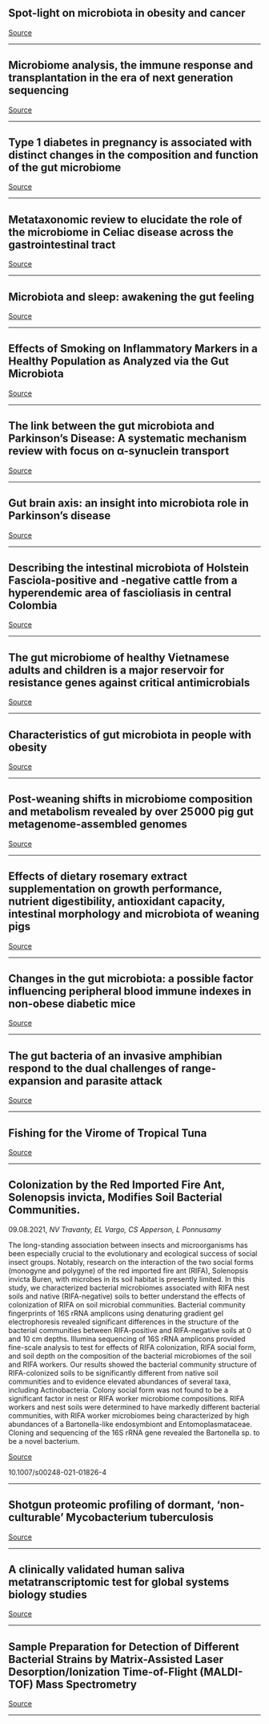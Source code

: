 ## Spot-light on microbiota in obesity and cancer

[Source](https://www.nature.com/articles/s41366-021-00866-7)

---

## Microbiome analysis, the immune response and transplantation in the era of next generation sequencing

[Source](https://www.sciencedirect.com/science/article/abs/pii/S019888592100183X)

---

## Type 1 diabetes in pregnancy is associated with distinct changes in the composition and function of the gut microbiome

[Source](https://microbiomejournal.biomedcentral.com/articles/10.1186/s40168-021-01104-y)

---

## Metataxonomic review to elucidate the role of the microbiome in Celiac disease across the gastrointestinal tract

[Source](https://www.biorxiv.org/content/10.1101/2021.08.08.455560v1.abstract?%3Fcollection=)

---

## Microbiota and sleep: awakening the gut feeling

[Source](https://www.sciencedirect.com/science/article/abs/pii/S1471491421001854)

---

## Effects of Smoking on Inflammatory Markers in a Healthy Population as Analyzed via the Gut Microbiota

[Source](https://www.frontiersin.org/articles/10.3389/fcimb.2021.633242/full)

---

## The link between the gut microbiota and Parkinson’s Disease: A systematic mechanism review with focus on α-synuclein transport

[Source](https://www.sciencedirect.com/science/article/abs/pii/S0006899321004662)

---

## Gut brain axis: an insight into microbiota role in Parkinson’s disease

[Source](https://link.springer.com/article/10.1007%2Fs11011-021-00808-2)

---

## Describing the intestinal microbiota of Holstein Fasciola-positive and -negative cattle from a hyperendemic area of fascioliasis in central Colombia

[Source](https://journals.plos.org/plosntds/article?id=10.1371/journal.pntd.0009658)

---

## The gut microbiome of healthy Vietnamese adults and children is a major reservoir for resistance genes against critical antimicrobials

[Source](https://academic.oup.com/jid/advance-article/doi/10.1093/infdis/jiab398/6347305)

---

## Characteristics of gut microbiota in people with obesity

[Source](https://journals.plos.org/plosone/article?id=10.1371/journal.pone.0255446)

---

## Post-weaning shifts in microbiome composition and metabolism revealed by over 25 000 pig gut metagenome-assembled genomes

[Source](https://www.microbiologyresearch.org/content/journal/mgen/10.1099/mgen.0.000501)

---

## Effects of dietary rosemary extract supplementation on growth performance, nutrient digestibility, antioxidant capacity, intestinal morphology and microbiota of weaning pigs

[Source](https://academic.oup.com/jas/advance-article-abstract/doi/10.1093/jas/skab237/6346706?)

---

## Changes in the gut microbiota: a possible factor influencing peripheral blood immune indexes in non-obese diabetic mice

[Source](https://link.springer.com/article/10.1007%2Fs10482-021-01632-5)

---

## The gut bacteria of an invasive amphibian respond to the dual challenges of range-expansion and parasite attack

[Source](https://www.biorxiv.org/content/10.1101/2020.11.16.385690v3.abstract?%3Fcollection=)

---

## Fishing for the Virome of Tropical Tuna

[Source](https://www.mdpi.com/1999-4915/13/7/1291)

---

## Colonization by the Red Imported Fire Ant, Solenopsis invicta, Modifies Soil Bacterial Communities.
 09.08.2021, _NV Travanty, EL Vargo, CS Apperson, L Ponnusamy_


The long-standing association between insects and microorganisms has been especially crucial to the evolutionary and ecological success of social insect groups. Notably, research on the interaction of the two social forms (monogyne and polygyne) of the red imported fire ant (RIFA), Solenopsis invicta Buren, with microbes in its soil habitat is presently limited. In this study, we characterized bacterial microbiomes associated with RIFA nest soils and native (RIFA-negative) soils to better understand the effects of colonization of RIFA on soil microbial communities. Bacterial community fingerprints of 16S rRNA amplicons using denaturing gradient gel electrophoresis revealed significant differences in the structure of the bacterial communities between RIFA-positive and RIFA-negative soils at 0 and 10 cm depths. Illumina sequencing of 16S rRNA amplicons provided fine-scale analysis to test for effects of RIFA colonization, RIFA social form, and soil depth on the composition of the bacterial microbiomes of the soil and RIFA workers. Our results showed the bacterial community structure of RIFA-colonized soils to be significantly different from native soil communities and to evidence elevated abundances of several taxa, including Actinobacteria. Colony social form was not found to be a significant factor in nest or RIFA worker microbiome compositions. RIFA workers and nest soils were determined to have markedly different bacterial communities, with RIFA worker microbiomes being characterized by high abundances of a Bartonella-like endosymbiont and Entomoplasmataceae. Cloning and sequencing of the 16S rRNA gene revealed the Bartonella sp. to be a novel bacterium.

[Source](https://link.springer.com/article/10.1007%2Fs00248-021-01826-4)

10.1007/s00248-021-01826-4

---

## Shotgun proteomic profiling of dormant, ‘non-culturable’ Mycobacterium tuberculosis

[Source](https://www.biorxiv.org/content/10.1101/2021.08.06.455493v1.abstract?%3Fcollection=)

---

## A clinically validated human saliva metatranscriptomic test for global systems biology studies

[Source](https://www.biorxiv.org/content/10.1101/2021.08.03.454950v2.abstract?%3Fcollection=)

---

## Sample Preparation for Detection of Different Bacterial Strains by Matrix-Assisted Laser Desorption/Ionization Time-of-Flight (MALDI-TOF) Mass Spectrometry

[Source](https://currentprotocols.onlinelibrary.wiley.com/doi/10.1002/cpz1.212)

---

